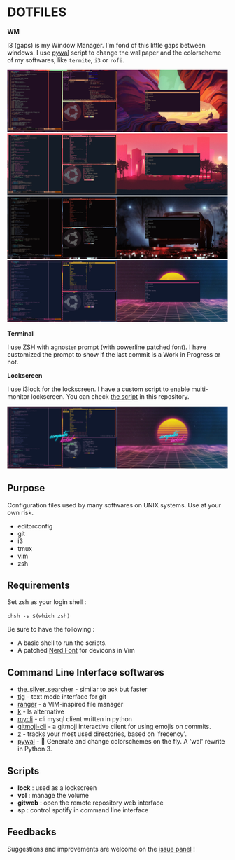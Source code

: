 # DOTFILES

**WM**

I3 (gaps) is my Window Manager. I'm fond of this little gaps between windows. I
use [pywal](https://github.com/dylanaraps/pywal) script to change the wallpaper
and the colorscheme of my softwares, like `termite`, `i3` or `rofi`.

![i3-gaps-01](./screenshots/colorscheme01.png)
![i3-gaps-02](./screenshots/colorscheme02.png)
![i3-gaps-03](./screenshots/colorscheme03.png)
![i3-gaps-04](./screenshots/colorscheme04.png)

**Terminal**

I use ZSH with agnoster prompt (with powerline patched font). I have customized
the prompt to show if the last commit is a Work in Progress or not.

**Lockscreen**

I use i3lock for the lockscreen. I have a custom script to enable multi-monitor
lockscreen. You can check [the script](./scripts/lock) in this repository.

![Lock sreen](./screenshots/lock.png)

## Purpose

Configuration files used by many softwares on UNIX systems. Use at your own
risk.

* editorconfig
* git
* i3
* tmux
* vim
* zsh

## Requirements

Set zsh as your login shell :

`chsh -s $(which zsh)`

Be sure to have the following :
* A basic shell to run the scripts.
* A patched [Nerd Font](https://github.com/ryanoasis/nerd-fonts) for devicons in
  Vim

## Command Line Interface softwares

* [the\_silver\_searcher](https://github.com/ggreer/the_silver_searcher) -
  similar to ack but faster
* [tig](https://github.com/jonas/tig) - text mode interface for git
* [ranger](https://github.com/ranger/ranger) - a VIM-inspired file manager
* [k](https://github.com/supercrabtree/k) - ls alternative
* [mycli](https://github.com/dbcli/mycli) - cli mysql client written in python
* [gitmoji-cli](https://github.com/carloscuesta/gitmoji-cli) - a gitmoji
  interactive client for using emojis on commits.
* [z](https://github.com/rupa/z) - tracks your most used directories, based on
  'frecency'.
* [pywal](https://github.com/dylanaraps/pywal) - 🎨 Generate and change
  colorschemes on the fly. A 'wal' rewrite in Python 3.

## Scripts

* **lock** : used as a lockscreen
* **vol** : manage the volume
* **gitweb** : open the remote repository web interface
* **sp** : control spotify in command line interface

## Feedbacks

Suggestions and improvements are welcome on the
[issue panel](https://github.com/yoannfleurydev/dotfiles/issues/new) !

